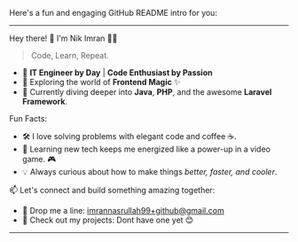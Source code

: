 Here's a fun and engaging GitHub README intro for you:

---

Hey there! 👋 I'm Nik Imran 👨‍💻  
> Code, Learn, Repeat.

- 🚀 **IT Engineer by Day** | **Code Enthusiast by Passion**  
- 🎯 Exploring the world of **Frontend Magic** ✨  
- 🌱 Currently diving deeper into **Java**, **PHP**, and the awesome **Laravel Framework**.  

Fun Facts:  
- 🛠️ I love solving problems with elegant code and coffee ☕.  
- 🧠 Learning new tech keeps me energized like a power-up in a video game. 🎮  
- 💡 Always curious about how to make things *better, faster, and cooler*.  

📫 Let's connect and build something amazing together:  
- 💌 Drop me a line:  imrannasrullah99+github@gmail.com
- 🔗 Check out my projects: Dont have one yet 😊
---



<!---
nik-imran/nik-imran is a ✨ special ✨ repository because its `README.md` (this file) appears on your GitHub profile.
You can click the Preview link to take a look at your changes.
--->
